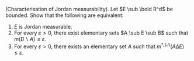 (Characterisation of Jordan measurability). Let $E \sub \bold R^d$ be bounded. Show that the following are equivalent:
1. $E$ is Jordan measurable.
2. For every $\varepsilon > 0$, there exist elementary sets $A \sub E \sub B$ such that $m(B \backslash A) \le \varepsilon$.
3. For every $\varepsilon > 0$, there exists an elementary set $A$ such that
$m^{*,(J)}(A \Delta E) \le \varepsilon$.